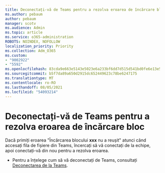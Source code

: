 ```yaml
---
title: Deconectați-vă de Teams pentru a rezolva eroarea de încărcare bloc
ms.author: pebaum
author: pebaum
manager: scotv
ms.audience: Admin
ms.topic: article
ms.service: o365-administration
ROBOTS: NOINDEX, NOFOLLOW
localization_priority: Priority
ms.collection: Adm_O365
ms.custom:
- "9002922"
- "5592"
ms.openlocfilehash: 83cda9e663e5143e5023e6a233bf6dd7d515d541bd0fe6e13e50b61c26066416
ms.sourcegitcommit: b5f7da89a650d2915dc652449623c78be6247175
ms.translationtype: MT
ms.contentlocale: ro-RO
ms.lasthandoff: 08/05/2021
ms.locfileid: "54093214"
---
```

# <a name="sign-out-of-teams-to-resolve-loading-chunk-error"></a>Deconectați-vă de Teams pentru a rezolva eroarea de încărcare bloc

Dacă primiți eroarea "Încărcarea blocului **xxx** nu a reușit" atunci când accesați fila de fișiere din Teams, încercați să vă conectați de la echipe, apoi conectați-vă din nou pentru a rezolva eroarea.

- Pentru a înțelege cum să vă deconectați de Teams, consultați [Deconectarea de la Teams](https://support.microsoft.com/en-ie/office/sign-out-of-teams-a6d76e69-e1dd-4bc4-8e5f-04ba48384487).
